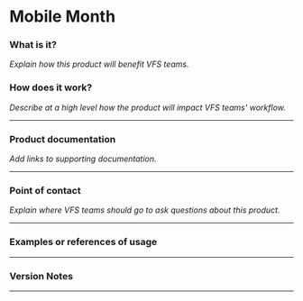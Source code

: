 # **Mobile Month**

### What is it?

*Explain how this product will benefit VFS teams.*

### How does it work?

*Describe at a high level how the product will impact VFS teams' workflow.*

------

### Product documentation

*Add links to supporting documentation.*

------

### Point of contact

*Explain where VFS teams should go to ask questions about this product.*

------

### Examples or references of usage

------

### Version Notes

------
